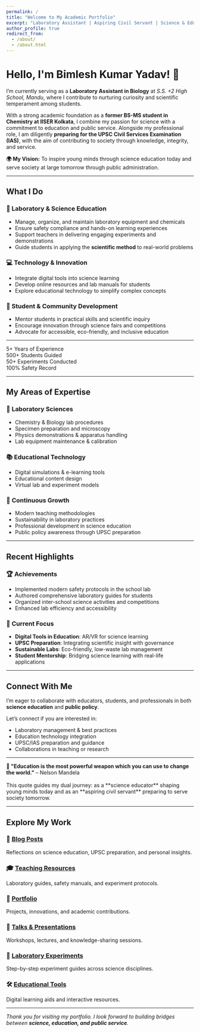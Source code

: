 ```yaml
---
permalink: /
title: "Welcome to My Academic Portfolio"
excerpt: "Laboratory Assistant | Aspiring Civil Servant | Science & Education Enthusiast"
author_profile: true
redirect_from: 
  - /about/
  - /about.html
---
```


<div class="fade-in">

# Hello, I'm Bimlesh Kumar Yadav! 👋

I’m currently serving as a **Laboratory Assistant in Biology** at *S.S. +2 High School, Mandu*, where I contribute to nurturing curiosity and scientific temperament among students.  

With a strong academic foundation as a **former BS-MS student in Chemistry at IISER Kolkata**, I combine my passion for science with a commitment to education and public service. Alongside my professional role, I am diligently **preparing for the UPSC Civil Services Examination (IAS)**, with the aim of contributing to society through knowledge, integrity, and service.

<div class="highlight-box">
<strong>🌍 My Vision:</strong> To inspire young minds through science education today and serve society at large tomorrow through public administration.
</div>

---

## What I Do

### 🧪 Laboratory & Science Education
- Manage, organize, and maintain laboratory equipment and chemicals  
- Ensure safety compliance and hands-on learning experiences  
- Support teachers in delivering engaging experiments and demonstrations  
- Guide students in applying the **scientific method** to real-world problems  

### 💻 Technology & Innovation
- Integrate digital tools into science learning  
- Develop online resources and lab manuals for students  
- Explore educational technology to simplify complex concepts  

### 🎯 Student & Community Development
- Mentor students in practical skills and scientific inquiry  
- Encourage innovation through science fairs and competitions  
- Advocate for accessible, eco-friendly, and inclusive education  

---

<div class="stats-grid">
  <div class="stat-card">
    <span class="stat-number">5+</span>
    <span class="stat-label">Years of Experience</span>
  </div>
  <div class="stat-card">
    <span class="stat-number">500+</span>
    <span class="stat-label">Students Guided</span>
  </div>
  <div class="stat-card">
    <span class="stat-number">50+</span>
    <span class="stat-label">Experiments Conducted</span>
  </div>
  <div class="stat-card">
    <span class="stat-number">100%</span>
    <span class="stat-label">Safety Record</span>
  </div>
</div>

---

## My Areas of Expertise

<div class="slide-in">

### 🔬 **Laboratory Sciences**
- Chemistry & Biology lab procedures  
- Specimen preparation and microscopy  
- Physics demonstrations & apparatus handling  
- Lab equipment maintenance & calibration  

### 📚 **Educational Technology**
- Digital simulations & e-learning tools  
- Educational content design  
- Virtual lab and experiment models  

### 🌱 **Continuous Growth**
- Modern teaching methodologies  
- Sustainability in laboratory practices  
- Professional development in science education  
- Public policy awareness through UPSC preparation  

</div>

---

## Recent Highlights

### 🏆 **Achievements**
- Implemented modern safety protocols in the school lab  
- Authored comprehensive laboratory guides for students  
- Organized inter-school science activities and competitions  
- Enhanced lab efficiency and accessibility  

### 📖 **Current Focus**
- **Digital Tools in Education**: AR/VR for science learning  
- **UPSC Preparation**: Integrating scientific insight with governance  
- **Sustainable Labs**: Eco-friendly, low-waste lab management  
- **Student Mentorship**: Bridging science learning with real-life applications  

---

## Connect With Me

I’m eager to collaborate with educators, students, and professionals in both **science education** and **public policy**.  

Let’s connect if you are interested in:  
- Laboratory management & best practices  
- Education technology integration  
- UPSC/IAS preparation and guidance  
- Collaborations in teaching or research  

---

<div class="highlight-box">
<strong>🌟 "Education is the most powerful weapon which you can use to change the world."</strong> – Nelson Mandela  
<br><br>
This quote guides my dual journey: as a **science educator** shaping young minds today and as an **aspiring civil servant** preparing to serve society tomorrow.
</div>

---

## Explore My Work

### 📝 [Blog Posts](/posts/)
Reflections on science education, UPSC preparation, and personal insights.  

### 🎓 [Teaching Resources](/teaching/)  
Laboratory guides, safety manuals, and experiment protocols.  

### 💼 [Portfolio](/portfolio/)  
Projects, innovations, and academic contributions.  

### 🎤 [Talks & Presentations](/talks/)  
Workshops, lectures, and knowledge-sharing sessions.  

### 🔬 [Laboratory Experiments](/lab-experiments/)  
Step-by-step experiment guides across science disciplines.  

### 🛠️ [Educational Tools](/educational-tools/)  
Digital learning aids and interactive resources.  

---

*Thank you for visiting my portfolio. I look forward to building bridges between **science, education, and public service**.*  
</div>
